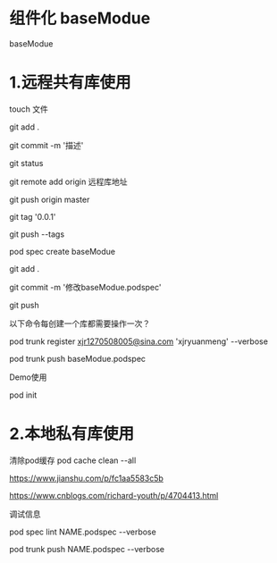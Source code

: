 # 组件化 baseModue
baseModue

# 1.远程共有库使用 

touch 文件

git add .

git commit -m '描述'

git status

git remote add origin  远程库地址

git push origin master

git tag '0.0.1'

git push --tags

pod spec create baseModue 

git add .

git commit -m '修改baseModue.podspec'

git push

以下命令每创建一个库都需要操作一次？

pod trunk register xjr1270508005@sina.com  'xjryuanmeng' --verbose 

pod trunk push baseModue.podspec


Demo使用

pod init

# 2.本地私有库使用 

清除pod缓存
pod cache clean --all

https://www.jianshu.com/p/fc1aa5583c5b

https://www.cnblogs.com/richard-youth/p/4704413.html

调试信息

pod spec lint NAME.podspec --verbose

pod trunk push NAME.podspec --verbose

